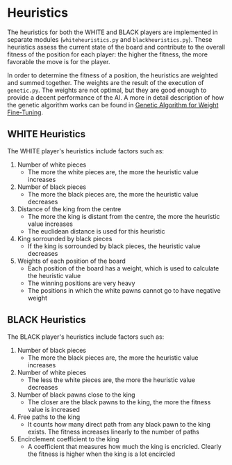 # Heuristics

The heuristics for both the WHITE and BLACK players are implemented in separate modules (`whiteheuristics.py` and `blackheuristics.py`). These heuristics assess the current state of the board and contribute to the overall fitness of the position for each player: the higher the fitness, the more favorable the move is for the player. 

In order to determine the fitness of a position, the heuristics are weighted and summed together. The weights are the result of the execution of `genetic.py`. The weights are not optimal, but they are good enough to provide a decent performance of the AI.
A more in detail description of how the genetic algorithm works can be found in [Genetic Algorithm for Weight Fine-Tuning](3-genetic_algorithms.md).

<h2>WHITE Heuristics</h2>

The WHITE player's heuristics include factors such as:
<ol>

<li>Number of white pieces
    <ul>
    <li>The more the white pieces are, the more the heuristic value increases</li>
    </ul>
</li>

<li>Number of black pieces
    <ul>
    <li>The more the black pieces are, the more the heuristic value decreases</li>
    </ul>

<li>Distance of the king from the centre
    <ul>
    <li>The more the king is distant from the centre, the more the heuristic value increases</li>
    <li>The euclidean distance is used for this heuristic</li>
    </ul>
</li>

<li>King sorrounded by black pieces
    <ul>
    <li>If the king is sorrounded by black pieces, the heuristic value decreases</li>
    </ul>
</li>

<li>Weights of each position of the board
    <ul>
    <li>Each position of the board has a weight, which is used to calculate the heuristic value</li>
    <li>The winning positions are very heavy</li>
    <li>The positions in which the white pawns cannot go to have negative weight</li>
    </ul>
</li>

</ol>

<h2>BLACK Heuristics</h2>

The BLACK player's heuristics include factors such as:
<ol>

<li>Number of black pieces
    <ul>
    <li>The more the black pieces are, the more the heuristic value increases</li>
    </ul>
</li>

<li>Number of white pieces
    <ul>
    <li>The less the white pieces are, the more the heuristic value decreases</li>
    </ul>

<li>Number of black pawns close to the king
    <ul>
    <li>The closer are the black pawns to the king, the more the fitness value is increased </li>
    </ul>
</li>

<li>Free paths to the king
    <ul>
    <li>It counts how many direct path from any black pawn to the king exists. The fitness increases linearly to the number of paths</li>
    </ul>
</li>

<li>Encirclement coefficient to the king
    <ul>
    <li>A coefficient that measures how much the king is encricled. Clearly the fitness is higher when the king is a lot encircled</li>
    </ul>
</li>

</ol>